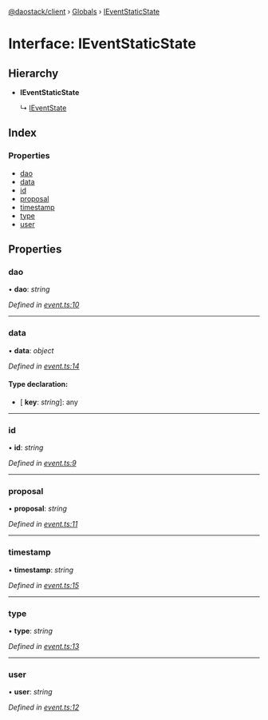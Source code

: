 [@daostack/client](../README.md) › [Globals](../globals.md) › [IEventStaticState](ieventstaticstate.md)

# Interface: IEventStaticState

## Hierarchy

* **IEventStaticState**

  ↳ [IEventState](ieventstate.md)

## Index

### Properties

* [dao](ieventstaticstate.md#dao)
* [data](ieventstaticstate.md#data)
* [id](ieventstaticstate.md#id)
* [proposal](ieventstaticstate.md#proposal)
* [timestamp](ieventstaticstate.md#timestamp)
* [type](ieventstaticstate.md#type)
* [user](ieventstaticstate.md#user)

## Properties

###  dao

• **dao**: *string*

*Defined in [event.ts:10](https://github.com/daostack/client/blob/1bc237e/src/event.ts#L10)*

___

###  data

• **data**: *object*

*Defined in [event.ts:14](https://github.com/daostack/client/blob/1bc237e/src/event.ts#L14)*

#### Type declaration:

* \[ **key**: *string*\]: any

___

###  id

• **id**: *string*

*Defined in [event.ts:9](https://github.com/daostack/client/blob/1bc237e/src/event.ts#L9)*

___

###  proposal

• **proposal**: *string*

*Defined in [event.ts:11](https://github.com/daostack/client/blob/1bc237e/src/event.ts#L11)*

___

###  timestamp

• **timestamp**: *string*

*Defined in [event.ts:15](https://github.com/daostack/client/blob/1bc237e/src/event.ts#L15)*

___

###  type

• **type**: *string*

*Defined in [event.ts:13](https://github.com/daostack/client/blob/1bc237e/src/event.ts#L13)*

___

###  user

• **user**: *string*

*Defined in [event.ts:12](https://github.com/daostack/client/blob/1bc237e/src/event.ts#L12)*
